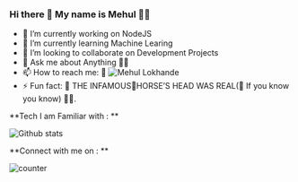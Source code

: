 ### Hi there 👋 My name is Mehul 	:man_technologist:



<!--
**MEHUL25/MEHUL25** is a ✨ _special_ ✨ repository because its `README.md` (this file) appears on your GitHub profile.

Here are some ideas to get you started:
-->

- 🔭 I’m currently working on NodeJS
- 🌱 I’m currently learning Machine Learing
- 👯 I’m looking to collaborate on Development Projects
- 💬 Ask me about Anything :male_detective:
- 📫 How to reach me: :e-mail: ![Mehul Lokhande](https://mailto:mehullokhande9@gmail.com)
- ⚡ Fun fact: :cowboy_hat_face: THE INFAMOUS:horse:HORSE’S HEAD WAS REAL(:zany_face: If you know you know) :man_in_tuxedo:.


**Tech I am Familiar with : **


![Github stats](https://github-readme-stats.vercel.app/api?username=MEHUL25)

**Connect with me on : **





![counter](https://en8or8k31a7u43t.m.pipedream.net)

